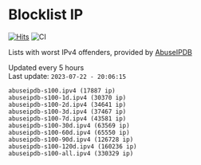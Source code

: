 # Blocklist IP

[![Hits](https://hits.seeyoufarm.com/api/count/incr/badge.svg?url=https%3A%2F%2Fgithub.com%2Fborestad%2Fblocklist-ip%2F&count_bg=%2379C83D&title_bg=%23555555&icon=&icon_color=%23E7E7E7&title=hits&edge_flat=false)](https://hits.seeyoufarm.com)  ![CI](https://img.shields.io/github/workflow/status/borestad/blocklist-ip/CI?style=flat-square)

Lists with worst IPv4 offenders, provided by [AbuseIPDB](https://www.abuseipdb.com/)

<!-- FOOTER-PLACEHOLDER -->
Updated every 5 hours<br>
Last update: `2023-07-22 - 20:06:15`
```
abuseipdb-s100.ipv4 (17887 ip)
abuseipdb-s100-1d.ipv4 (30370 ip)
abuseipdb-s100-2d.ipv4 (34641 ip)
abuseipdb-s100-3d.ipv4 (37467 ip)
abuseipdb-s100-7d.ipv4 (43581 ip)
abuseipdb-s100-30d.ipv4 (63569 ip)
abuseipdb-s100-60d.ipv4 (65550 ip)
abuseipdb-s100-90d.ipv4 (126728 ip)
abuseipdb-s100-120d.ipv4 (160236 ip)
abuseipdb-s100-all.ipv4 (330329 ip)
```
